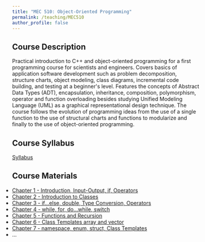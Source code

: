 ```yaml
---
title: "MEC 510: Object-Oriented Programming"
permalink: /teaching/MEC510
author_profile: false
---
```


## Course Description
Practical introduction to C++ and object-oriented programming for a first programming course for scientists and engineers. Covers basics of application software development such as problem decomposition, structure charts, object modeling, class diagrams, incremental code building, and testing at a beginner's level. Features the concepts of Abstract Data Types (ADT), encapsulation, inheritance, composition, polymorphism, operator and function overloading besides studying Unified Modeling Language (UML) as a graphical representational design technique. The course follows the evolution of programming ideas from the use of a single function to the use of structural charts and functions to modularize and finally to the use of object-oriented programming.


## Course Syllabus
[Syllabus](https://aminfakhari.github.io/_pages/teaching/MEC510/MEC510_Syllabus_Spring2024.pdf)


## Course Materials
<ul style="margin-left: 0; padding-left: 0; list-style-type: disc;">
    <li><a href="https://aminfakhari.github.io/_pages/teaching/MEC510/Chapter_1_-_Introduction,_Input-Output,_if,_Operators.pdf">Chapter 1 - Introduction, Input-Output, if, Operators</a></li>
    <li><a href="https://aminfakhari.github.io/_pages/teaching/MEC510/Chapter_2_-_Introduction_to_Classes.pdf">Chapter 2 - Introduction to Classes</a></li>
    <li><a href="https://aminfakhari.github.io/_pages/teaching/MEC510/Chapter_3_-_if…else,_double,_Type_Conversion,_while,_Operators.pdf">Chapter 3 - if…else, double, Type Conversion, Operators</a></li>
    <li><a href="https://aminfakhari.github.io/_pages/teaching/MEC510/Chapter_4_-_for,_do...while,_switch.pdf">Chapter 4 - while, for, do...while, switch</a></li>
	<li><a href="https://aminfakhari.github.io/_pages/teaching/MEC510/Chapter_5_-_Functions_and_Recursion.pdf">Chapter 5 - Functions and Recursion</a></li>
	<li><a href="https://aminfakhari.github.io/_pages/teaching/MEC510/Chapter_6_-_Class_Templates_array_and_vector.pdf">Chapter 6 - Class Templates array and vector</a></li>
	<li><a href="https://aminfakhari.github.io/_pages/teaching/MEC510/Chapter_7_-_namespace,_enum,_struct,_Class_Templates.pdf">Chapter 7 - namespace, enum, struct, Class Templates</a></li>
    <li>...</li>
	<!-- <li><a href="https://aminfakhari.github.io/_pages/teaching/MEC510/Chapter_8_-_Classes,_Operator_Overloading.pdf">Chapter 8 - Classes, Operator Overloading</a></li> --> 
</ul>
